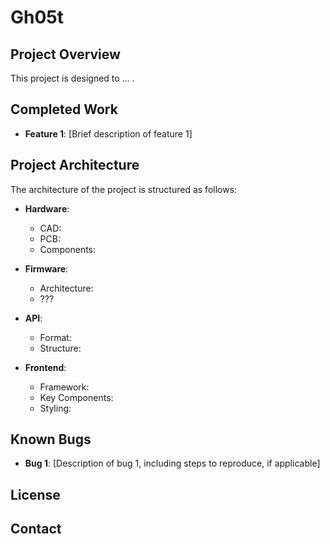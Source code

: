 # Gh05t

## Project Overview

This project is designed to ... .

## Completed Work

- **Feature 1**: [Brief description of feature 1]

## Project Architecture

The architecture of the project is structured as follows:

- **Hardware**:
  - CAD: 
  - PCB: 
  - Components: 

- **Firmware**:
  - Architecture:
  - ???
  
- **API**:
  - Format: 
  - Structure: 

- **Frontend**:
  - Framework: 
  - Key Components: 
  - Styling: 

## Known Bugs

- **Bug 1**: [Description of bug 1, including steps to reproduce, if applicable]

## License

## Contact
